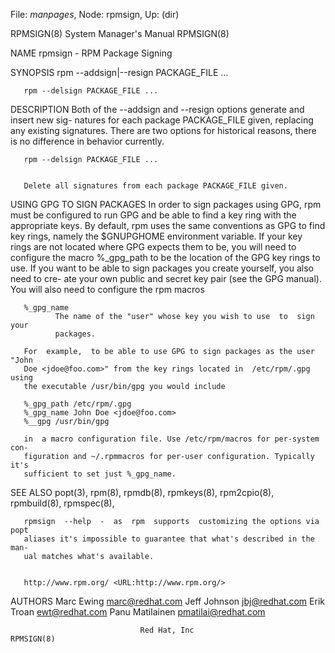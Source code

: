 File: *manpages*,  Node: rpmsign,  Up: (dir)

RPMSIGN(8)                  System Manager's Manual                 RPMSIGN(8)



NAME
       rpmsign - RPM Package Signing

SYNOPSIS
       rpm --addsign|--resign PACKAGE_FILE ...

       rpm --delsign PACKAGE_FILE ...


DESCRIPTION
       Both of the --addsign and --resign options generate and insert new sig-
       natures for each package PACKAGE_FILE  given,  replacing  any  existing
       signatures.  There  are two options for historical reasons, there is no
       difference in behavior currently.

       rpm --delsign PACKAGE_FILE ...


       Delete all signatures from each package PACKAGE_FILE given.


   USING GPG TO SIGN PACKAGES
       In order to sign packages using GPG, rpm must be configured to run  GPG
       and  be  able to find a key ring with the appropriate keys. By default,
       rpm uses the same conventions as GPG to  find  key  rings,  namely  the
       $GNUPGHOME  environment  variable.   If  your key rings are not located
       where GPG expects them to be, you will  need  to  configure  the  macro
       %_gpg_path to be the location of the GPG key rings to use.  If you want
       to be able to sign packages you create yourself, you also need to  cre-
       ate  your own public and secret key pair (see the GPG manual). You will
       also need to configure the rpm macros

       %_gpg_name
              The name of the "user" whose key you wish to use  to  sign  your
              packages.

       For  example,  to be able to use GPG to sign packages as the user "John
       Doe <jdoe@foo.com>" from the key rings located in  /etc/rpm/.gpg  using
       the executable /usr/bin/gpg you would include

       %_gpg_path /etc/rpm/.gpg
       %_gpg_name John Doe <jdoe@foo.com>
       %__gpg /usr/bin/gpg

       in  a macro configuration file. Use /etc/rpm/macros for per-system con-
       figuration and ~/.rpmmacros for per-user configuration. Typically  it's
       sufficient to set just %_gpg_name.


SEE ALSO
       popt(3),
       rpm(8),
       rpmdb(8),
       rpmkeys(8),
       rpm2cpio(8),
       rpmbuild(8),
       rpmspec(8),

       rpmsign  --help  -  as  rpm  supports  customizing the options via popt
       aliases it's impossible to guarantee that what's described in the  man-
       ual matches what's available.


       http://www.rpm.org/ <URL:http://www.rpm.org/>

AUTHORS
       Marc Ewing <marc@redhat.com>
       Jeff Johnson <jbj@redhat.com>
       Erik Troan <ewt@redhat.com>
       Panu Matilainen <pmatilai@redhat.com>



                                 Red Hat, Inc                       RPMSIGN(8)
